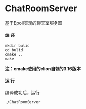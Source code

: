 # ChatRoomServer
基于Epoll实现的聊天室服务器

#### 编 译
```$xslt
mkdir bulid
cd bulid
cmake ..
make
```
**注：cmake使用的clion自带的3.16版本**

#### 运 行
编译成功后，运行
```$xslt
./ChatRoomServer
```
